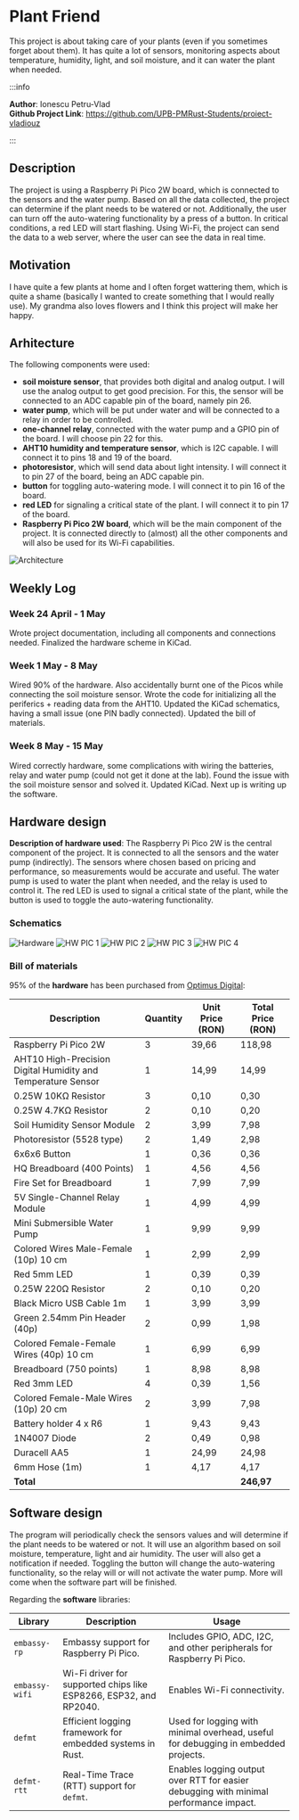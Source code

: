 # Plant Friend

This project is about taking care of your plants (even if you sometimes forget about them). It has quite a lot of sensors, monitoring aspects about temperature, humidity, light, and soil moisture, and it can water the plant when needed.

:::info

**Author**: Ionescu Petru-Vlad \
**Github Project Link**: https://github.com/UPB-PMRust-Students/proiect-vladiouz

:::

## Description

The project is using a Raspberry Pi Pico 2W board, which is connected to the sensors and the water pump. Based on all the data collected, the project can determine if the plant needs to be watered or not. Additionally, the user can turn off the auto-watering functionality by a press of a button. In critical conditions, a red LED will start flashing. Using Wi-Fi, the project can send the data to a web server, where the user can see the data in real time.

## Motivation

I have quite a few plants at home and I often forget wattering them, which is quite a shame (basically I wanted to create something that I would really use). My grandma also loves flowers and I think this project will make her happy.

## Arhitecture

The following components were used:

- **soil moisture sensor**, that provides both digital and analog output. I will use the analog output to get good precision. For this, the sensor will be connected to an ADC capable pin of the board, namely pin 26.
- **water pump**, which will be put under water and will be connected to a relay in order to be controlled.
- **one-channel relay**, connected with the water pump and a GPIO pin of the board. I will choose pin 22 for this.
- **AHT10 humidity and temperature sensor**, which is I2C capable. I will connect it to pins 18 and 19 of the board.
- **photoresistor**, which will send data about light intensity. I will connect it to pin 27 of the board, being an ADC capable pin.
- **button** for toggling auto-watering mode. I will connect it to pin 16 of the board.
- **red LED** for signaling a critical state of the plant. I will connect it to pin 17 of the board.
- **Raspberry Pi Pico 2W board**, which will be the main component of the project. It is connected directly to (almost) all the other components and will also be used for its Wi-Fi capabilities.

![Architecture](pm-project-simple-diagram.webp)

## Weekly Log

### Week 24 April - 1 May

Wrote project documentation, including all components and connections needed. Finalized the hardware scheme in KiCad.

### Week 1 May - 8 May

Wired 90% of the hardware. Also accidentally burnt one of the Picos while connecting the soil moisture sensor. Wrote the code for initializing all the periferics + reading data from the AHT10. Updated the KiCad schematics, having a small issue (one PIN badly connected). Updated the bill of materials.

### Week 8 May - 15 May

Wired correctly hardware, some complications with wiring the batteries, relay and water pump (could not get it done at the lab). Found the issue with the soil moisture sensor and solved it. Updated KiCad. Next up is writing up the software.

## Hardware design

**Description of hardware used**: The Raspberry Pi Pico 2W is the central component of the project. It is connected to all the sensors and the water pump (indirectly). The sensors where chosen based on pricing and performance, so measurements would be accurate and useful. The water pump is used to water the plant when needed, and the relay is used to control it. The red LED is used to signal a critical state of the plant, while the button is used to toggle the auto-watering functionality.

### Schematics

![Hardware](kicad-scheme.webp)
![HW PIC 1](hw-pic1.webp)
![HW PIC 2](hw-pic2.webp)
![HW PIC 3](hw-pic3.webp)
![HW PIC 4](hw-pic4.webp)

### Bill of materials

95% of the **hardware** has been purchased from [Optimus Digital](https://www.optimusdigital.ro/):

| **Description**                                              | **Quantity** | **Unit Price (RON)** | **Total Price (RON)** |
| ------------------------------------------------------------ | ------------ | -------------------- | --------------------- |
| Raspberry Pi Pico 2W                                         | 3            | 39,66                | 118,98                |
| AHT10 High-Precision Digital Humidity and Temperature Sensor | 1            | 14,99                | 14,99                 |
| 0.25W 10KΩ Resistor                                          | 3            | 0,10                 | 0,30                  |
| 0.25W 4.7KΩ Resistor                                         | 2            | 0,10                 | 0,20                  |
| Soil Humidity Sensor Module                                  | 2            | 3,99                 | 7,98                  |
| Photoresistor (5528 type)                                    | 2            | 1,49                 | 2,98                  |
| 6x6x6 Button                                                 | 1            | 0,36                 | 0,36                  |
| HQ Breadboard (400 Points)                                   | 1            | 4,56                 | 4,56                  |
| Fire Set for Breadboard                                      | 1            | 7,99                 | 7,99                  |
| 5V Single-Channel Relay Module                               | 1            | 4,99                 | 4,99                  |
| Mini Submersible Water Pump                                  | 1            | 9,99                 | 9,99                  |
| Colored Wires Male-Female (10p) 10 cm                        | 1            | 2,99                 | 2,99                  |
| Red 5mm LED                                                  | 1            | 0,39                 | 0,39                  |
| 0.25W 220Ω Resistor                                          | 2            | 0,10                 | 0,20                  |
| Black Micro USB Cable 1m                                     | 1            | 3,99                 | 3,99                  |
| Green 2.54mm Pin Header (40p)                                | 2            | 0,99                 | 1,98                  |
| Colored Female-Female Wires (40p) 10 cm                      | 1            | 6,99                 | 6,99                  |
| Breadboard (750 points)                                      | 1            | 8,98                 | 8,98                  |
| Red 3mm LED                                                  | 4            | 0,39                 | 1,56                  |
| Colored Female-Male Wires (10p) 20 cm                        | 2            | 3,99                 | 7,98                  |
| Battery holder 4 x R6                                        | 1            | 9,43                 | 9,43                  |
| 1N4007 Diode                                                 | 2            | 0,49                 | 0,98                  |
| Duracell AA5                                                 | 1            | 24,99                | 24,98                 |
| 6mm Hose (1m)                                                | 1            | 4,17                 | 4,17                  |
| **Total**                                                    |              |                      | **246,97**            |

## Software design

The program will periodically check the sensors values and will determine if the plant needs to be watered or not. It will use an algorithm based on soil moisture, temperature, light and air humidity. The user will also get a notification if needed. Toggling the button will change the auto-watering functionality, so the relay will or will not activate the water pump. More will come when the software part will be finished.

Regarding the **software** libraries:

| **Library**    | **Description**                                                   | **Usage**                                                                             |
| -------------- | ----------------------------------------------------------------- | ------------------------------------------------------------------------------------- |
| `embassy-rp`   | Embassy support for Raspberry Pi Pico.                            | Includes GPIO, ADC, I2C, and other peripherals for Raspberry Pi Pico.                 |
| `embassy-wifi` | Wi-Fi driver for supported chips like ESP8266, ESP32, and RP2040. | Enables Wi-Fi connectivity.                                                           |
| `defmt`        | Efficient logging framework for embedded systems in Rust.         | Used for logging with minimal overhead, useful for debugging in embedded projects.    |
| `defmt-rtt`    | Real-Time Trace (RTT) support for `defmt`.                        | Enables logging output over RTT for easier debugging with minimal performance impact. |

